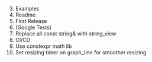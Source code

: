 3. Examples
5. Readme
6. First Release
7. (Google Tests)
8. Replace all const string& with string_view
9. CI/CD
10. Use constexpr math lib
11. Set resizing timer on graph_line for smoother resizing
